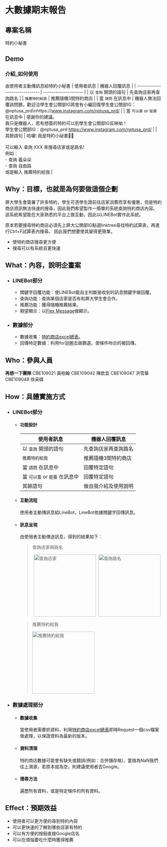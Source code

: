 # 大數據期末報告
## 專案名稱
特約小秘書

## Demo
### 介紹_如何使用
由使用者主動傳訊息給特約小秘書
| 使用者訊息                    | 機器人回覆訊息       |
| ----------------------------- | -------------------- |
| 以 `查詢` 開頭的語句            | 先查詢店家再查詢路名 |
| `推薦特約給我`              | 推薦隨機3間特約商店  |
| 當 `請問` 在訊息中              | 機器人無法回覆該問題，歡迎洽學生會公關部IG將會有小編回復學生會公關部IG：@nptusa_prd\nhttps://www.instagram.com/nptusa_prd/         |
| 當 `可以簽` or  `能簽` 在訊息中 | 感謝你的建議。<br>我只是機器人，若有想簽的特約可以到學生會公關部IG反映呦！<br>學生會公關部IG：@nptusa_prd  https://www.instagram.com/nptusa_prd/         |
| 其餘語句                      | 哈囉!    我是特約小祕書🫰😉<br><br>可以輸入 查詢 XXX 來搜尋店家或是路名!<br>例如：<br>    - 查詢 義朵朵<br>    - 查詢 自由路<br>或是輸入 推薦特約給我  |
## Why：目標，也就是為何要做這個企劃
屏大學生會簽署了許多特約，學生可憑學生證前往店家消費而享有優惠，但是特約商店資訊無法快速的搜尋，因此我們希望製作一簡單的系統查詢特約商店內容。
該系統希望能在大家熟悉的平台上做互動，因此以LINEBot實作此系統。

原本若要搜尋特約商店必須先上屏大公關部IG點選linktree尋找特約試算表，再進行Ctrl+F試算表內搜尋。
因此我們想要使其變得更簡單。

- 使特約商店搜尋更方便
- 搜尋可以有系統且更快速

## What：內容，說明企畫案
- ### LINEBot部分
    - 關鍵字回覆功能：使LINEBot能自主判斷接收到的訊息關鍵字做回覆。
    - 查詢功能：查詢某個店家是否有和屏大學生會合作。
    - 推薦功能：獲得隨機推薦結果。
    - 期望顯示：以[Flex Message](https://developers.line.biz/flex-simulator/)做顯示。
- ### 數據部分
    - 數據收集：[特約商店excel總表](https://linktr.ee/nptusa_prd)。
    - 回傳特定數據：利用for迴圈去做篩選，使條件吻合的被回傳。
## Who：參與人員
**再想一下團隊**
CBE109021 黃柏翰
CBE109042 陳歆宜
CBE109047 洪雪華
CBE109048 徐采碟

## How：具體實施方式
- ### LINEBot部分
    - #### 功能設計
        | 使用者訊息                        | 機器人回覆訊息       |
        | --------------------------------------- | -------------------- |
        | 以 `查詢` 開頭的語句                | 先查詢店家再查詢路名 |
        | `推薦特約給我`                    | 推薦隨機3間特約商店  |
        | 當 `請問` 在訊息中                    | 回覆特定語句         |
        | 當 `可以簽` or  `能簽` 在訊息中         | 回覆特定語句         |
        | 其餘語句                            | 做自我介紹及使用說明 |

    - #### 互動流程
        使用者主動傳訊息給LineBot，LineBot依據關鍵字回傳訊息。
    - #### 訊息呈現
        由使用者主動傳送訊息，得到的結果如下：
         > 查詢店家與路名
          <div style="display: flex; justify-content: space-around;">
              <img src="https://gcdnb.pbrd.co/images/ITo9D06GZ4q1.png?o=1" alt="查詢店家" width="200"/>
              <img src="https://gcdnb.pbrd.co/images/dSt6rjpHYaVX.gif?o=1" alt="查詢路名" width="200"/>
          </div>
    
        > 推薦特約給我
        > 
        > <img src="https://gcdnb.pbrd.co/images/7HWvqBuAIbVT.gif?o=1" alt="推薦特約給我" width="200"/>



- ### 數據處理部分
    - #### 數據收集
        當使用者需要抓資料，利用[特約商店excel總表](https://linktr.ee/nptusa_prd)即時Request一個csv檔案做處理，以保證資料為最新的版本。
    - #### 資料清理
        特約商店數據可能會有缺失或錯誤(例如：合併儲存格)，當值為NaN我們往上溯源，若原本就為空，則建議使用者去Google。
    - #### 搜尋方法
        遍歷所有資料，或是特定條件的所有資料。


## Effect：預期效益
- 使用者可以更方便的尋到特約內容
- 可以更快速的了解到哪些店家有特約
- 可以有方便的按鈕直接Google店名
- 可以在煩惱要吃什麼時獲得推薦
